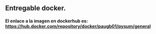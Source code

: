 ## Entregable docker.
#### El enlace a la imagen en dockerhub es: https://hub.docker.com/repository/docker/paugb01/pysum/general
